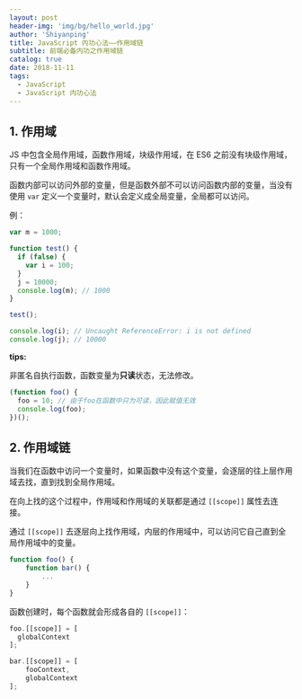 ```yaml
---
layout: post
header-img: 'img/bg/hello_world.jpg'
author: 'Shiyanping'
title: JavaScript 内功心法——作用域链
subtitle: 前端必备内功之作用域链
catalog: true
date: 2018-11-11
tags:
  - JavaScript
  - JavaScript 内功心法
---
```


## 1. 作用域

JS 中包含全局作用域，函数作用域，块级作用域，在 ES6 之前没有块级作用域，只有一个全局作用域和函数作用域。

函数内部可以访问外部的变量，但是函数外部不可以访问函数内部的变量，当没有使用 `var` 定义一个变量时，默认会定义成全局变量，全局都可以访问。

例：

```js
var m = 1000;

function test() {
  if (false) {
    var i = 100;
  }
  j = 10000;
  console.log(m); // 1000
}

test();

console.log(i); // Uncaught ReferenceError: i is not defined
console.log(j); // 10000
```

**tips:**

非匿名自执行函数，函数变量为**只读**状态，无法修改。

```js
(function foo() {
  foo = 10; // 由于foo在函数中只为可读，因此赋值无效
  console.log(foo);
})();
```

## 2. 作用域链

当我们在函数中访问一个变量时，如果函数中没有这个变量，会逐层的往上层作用域去找，直到找到全局作用域。

在向上找的这个过程中，作用域和作用域的关联都是通过 `[[scope]]` 属性去连接。

通过 `[[scope]]` 去逐层向上找作用域，内层的作用域中，可以访问它自己直到全局作用域中的变量。

```js
function foo() {
    function bar() {
        ...
    }
}
```

函数创建时，每个函数就会形成各自的 `[[scope]]`：

```js
foo.[[scope]] = [
  globalContext
];

bar.[[scope]] = [
    fooContext,
    globalContext
];
```
